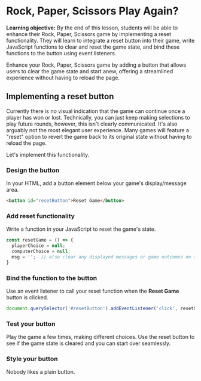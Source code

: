 <h1>
  <span class="headline">Rock, Paper, Scissors</span>
  <span class="subhead">Play Again?</span>
</h1>

**Learning objective:** By the end of this lesson, students will be able to enhance their Rock, Paper, Scissors game by implementing a reset functionality. They will learn to integrate a reset button into their game, write JavaScript functions to clear and reset the game state, and bind these functions to the button using event listeners. 

Enhance your Rock, Paper, Scissors game by adding a button that allows users to clear the game state and start anew, offering a streamlined experience without having to reload the page.

## Implementing a reset button

Currently there is no visual indication that the game can continue once a player has won or lost. Technically, you can just keep making selections to play future rounds, however, this isn't clearly communicated. It's also arguably not the most elegant user experience. Many games will feature a "reset" option to revert the game back to its original state without having to reload the page.

Let's implement this functionality.

### Design the button

In your HTML, add a button element below your game's display/message area.

```html
<button id="resetButton">Reset Game</button>
```

### Add reset functionality

Write a function in your JavaScript to reset the game's state.

```js
const resetGame = () => {
  playerChoice = null;
  computerChoice = null;
  msg = '';  // also clear any displayed messages or game outcomes on the page.
}
```

### Bind the function to the button

Use an event listener to call your reset function when the **Reset Game** button is clicked.

```js
document.querySelector('#resetButton').addEventListener('click', resetGame);
```

### Test your button

Play the game a few times, making different choices. Use the reset button to see if the game state is cleared and you can start over seamlessly.

### Style your button

Nobody likes a plain button.
